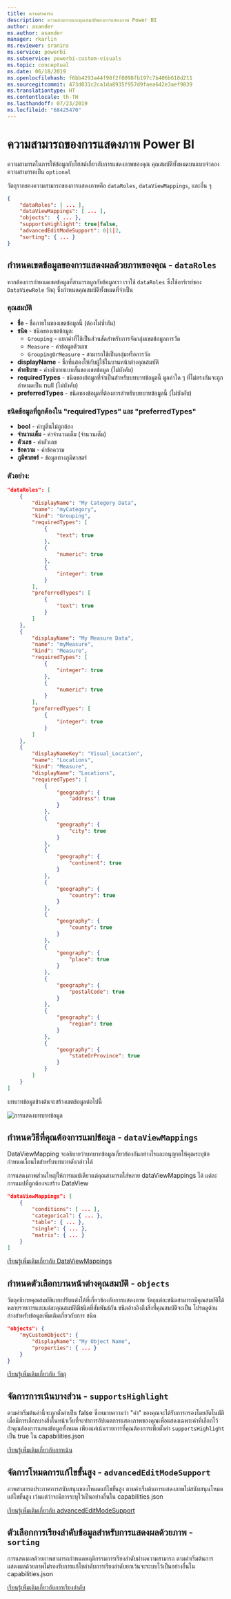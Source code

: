 ```yaml
---
title: ความสามารถ
description: ความสามารถและคุณสมบัติของการแสดงภาพ Power BI
author: asander
ms.author: asander
manager: rkarlin
ms.reviewer: sranins
ms.service: powerbi
ms.subservice: powerbi-custom-visuals
ms.topic: conceptual
ms.date: 06/18/2019
ms.openlocfilehash: f6bb4293a44f98f2f8098fb197c7b406b618d211
ms.sourcegitcommit: 473d031c2ca1da8935f957d9faea642e3aef9839
ms.translationtype: HT
ms.contentlocale: th-TH
ms.lasthandoff: 07/23/2019
ms.locfileid: "68425470"
---
```

# <a name="power-bi-visual-capabilities"></a>ความสามารถของการแสดงภาพ Power BI

ความสามารถในการให้ข้อมูลกับโฮสต์เกี่ยวกับการแสดงภาพของคุณ คุณสมบัติทั้งหมดบนแบบจำลองความสามารถเป็น `optional`

วัตถุรากของความสามารถของการแสดงภาพคือ `dataRoles`, `dataViewMappings`, และอื่น ๆ

```json
{
    "dataRoles": [ ... ],
    "dataViewMappings": [ ... ],
    "objects":  { ... },
    "supportsHighlight": true|false,
    "advancedEditModeSupport": 0|1|2,
    "sorting": { ... }
}

```

## <a name="define-the-data-fields-your-visual-expects---dataroles"></a>กำหนดเขตข้อมูลของการแสดงผลด้วยภาพของคุณ - `dataRoles`

หากต้องการกำหนดเขตข้อมูลที่สามารถผูกกับข้อมูลเรา เราใช้ `dataRoles` ซึ่งใช้อาร์เรย์ของ `DataViewRole` วัตถุ ซึ่งกำหนดคุณสมบัติทั้งหมดที่จำเป็น

### <a name="properties"></a>คุณสมบัติ

* **ชื่อ** - ชื่อภายในของเขตข้อมูลนี้ (ต้องไม่ซ้ำกัน)
* **ชนิด** - ชนิดของเขตข้อมูล:
    * `Grouping` - แยกค่าที่ใช้เป็นส่วนชัดสำหรับการจัดกลุ่มเขตข้อมูลการวัด
    * `Measure` - ค่าข้อมูลตัวเลข
    * `GroupingOrMeasure` - สามารถใช้เป็นกลุ่มหรือการวัด
* **displayName** - ชื่อที่แสดงให้กับผู้ใช้ในบานหน้าต่างคุณสมบัติ
* **คำอธิบาย** - คำอธิบายแบบสั้นของเขตข้อมูล (ไม่บังคับ)
* **requiredTypes** - ชนิดของข้อมูลที่จำเป็นสำหรับบทบาทข้อมูลนี้ มูลค่าใด ๆ ที่ไม่ตรงกันจะถูกกำหนดเป็น null (ไม่บังคับ)
* **preferredTypes** - ชนิดของข้อมูลที่ต้องการสำหรับบทบาทข้อมูลนี้ (ไม่บังคับ)

### <a name="valid-data-types-in-requiredtypes-and-preferredtypes"></a>ชนิดข้อมูลที่ถูกต้องใน "requiredTypes" และ "preferredTypes"

* **bool** - ค่าบูลีนไม่ถูกต้อง
* **จำนวนเต็ม** - ค่าจำนวนเต็ม (จำนวนเต็ม)
* **ตัวเลข** - ค่าตัวเลข
* **ข้อความ** - ค่าข้อความ
* **ภูมิศาสตร์** - ข้อมูลทางภูมิศาสตร์

### <a name="example"></a>ตัวอย่าง:

```json
"dataRoles": [
    {
        "displayName": "My Category Data",
        "name": "myCategory",
        "kind": "Grouping",
        "requiredTypes": [
            {
                "text": true
            },
            {
                "numeric": true
            },
            {
                "integer": true
            }
        ],
        "preferredTypes": [
            {
                "text": true
            }
        ]
    },
    {
        "displayName": "My Measure Data",
        "name": "myMeasure",
        "kind": "Measure",
        "requiredTypes": [
            {
                "integer": true
            },
            {
                "numeric": true
            }
        ],
        "preferredTypes": [
            {
                "integer": true
            }
        ]
    },
    {
        "displayNameKey": "Visual_Location",
        "name": "Locations",
        "kind": "Measure",
        "displayName": "Locations",
        "requiredTypes": [
            {
                "geography": {
                    "address": true
                }
            },
            {
                "geography": {
                    "city": true
                }
            },
            {
                "geography": {
                    "continent": true
                }
            },
            {
                "geography": {
                    "country": true
                }
            },
            {
                "geography": {
                    "county": true
                }
            },
            {
                "geography": {
                    "place": true
                }
            },
            {
                "geography": {
                    "postalCode": true
                }
            },
            {
                "geography": {
                    "region": true
                }
            },
            {
                "geography": {
                    "stateOrProvince": true
                }
            }
        ]
    }
]
```

บทบาทข้อมูลข้างต้นจะสร้างเขตข้อมูลต่อไปนี้

![การแสดงบทบาทข้อมูล](./media/data-role-display.png)

## <a name="define-how-you-want-the-data-mapped---dataviewmappings"></a>กำหนดวิธีที่คุณต้องการแมปข้อมูล - `dataViewMappings`

DataViewMapping จะอธิบายว่าบทบาทข้อมูลเกี่ยวข้องกันอย่างไรและอนุญาตให้คุณระบุข้อกำหนดเงื่อนไขสำหรับบทบาทดังกล่าวได้

การแสดงภาพส่วนใหญ่ให้การแมปเดียวแต่คุณสามารถใส่หลาย dataViewMappings ได้ แต่ละการแมปที่ถูกต้องจะสร้าง DataView 

```json
"dataViewMappings": [
    {
        "conditions": [ ... ],
        "categorical": { ... },
        "table": { ... },
        "single": { ... },
        "matrix": { ... }
    }
]
```

[เรียนรู้เพิ่มเติมเกี่ยวกับ DataViewMappings](dataview-mappings.md)

## <a name="define-property-pane-options---objects"></a>กำหนดตัวเลือกบานหน้าต่างคุณสมบัติ - `objects`

วัตถุอธิบายคุณสมบัติแบบปรับแต่งได้ที่เกี่ยวข้องกับการแสดงภาพ
วัตถุแต่ละชนิดสามารถมีคุณสมบัติได้หลายรายการและแต่ละคุณสมบัติมีชนิดที่สัมพันธ์กัน
ชนิดอ้างอิงถึงสิ่งที่คุณสมบัติจะเป็น โปรดดูด้านล่างสำหรับข้อมูลเพิ่มเติมเกี่ยวกับการ ชนิด

```json
"objects": {
    "myCustomObject": {
        "displayName": "My Object Name",
        "properties": { ... }
    }
}
```

[เรียนรู้เพิ่มเติมเกี่ยวกับ วัตถุ ](objects-properties.md)

## <a name="handle-partial-highlighting---supportshighlight"></a>จัดการการเน้นบางส่วน - `supportsHighlight`

ตามค่าเริ่มต้นค่านี้จะถูกตั้งค่าเป็น false ซึ่งหมายความว่า "ค่า" ของคุณจะได้รับการกรองโดยอัตโนมัติเมื่อมีการเลือกบางสิ่งในหน้าเว็บที่จะทำการอัปเดตการแสดงภาพของคุณเพื่อแสดงเฉพาะค่าที่เลือกไว้ ถ้าคุณต้องการแสดงข้อมูลทั้งหมด เพียงแค่เน้นรายการที่คุณต้องการเพื่อตั้งค่า `supportsHighlight` เป็น true ใน capabilities.json

[เรียนรู้เพิ่มเติมเกี่ยวกับการเน้น](highlight.md)

## <a name="handle-advanced-edit-mode---advancededitmodesupport"></a>จัดการโหมดการแก้ไขขั้นสูง - `advancedEditModeSupport`

ภาพสามารถประกาศการสนับสนุนของโหมดแก้ไขขั้นสูง
ตามค่าเริ่มต้นการแสดงภาพไม่สนับสนุนโหมดแก้ไขขั้นสูง เว้นแต่ว่าจะมีการระบุไว้เป็นอย่างอื่นใน capabilities json

[เรียนรู้เพิ่มเติมเกี่ยวกับ advancedEditModeSupport](advanced-edit-mode.md)

## <a name="data-sorting-options-for-visual---sorting"></a>ตัวเลือกการเรียงลำดับข้อมูลสำหรับการแสดงผลด้วยภาพ - `sorting`

การแสดงผลด้วยภาพสามารถกำหนดพฤติกรรมการเรียงลำดับผ่านความสามารถ
ตามค่าเริ่มต้นการแสดงผลด้วยภาพไม่รองรับการแก้ไขลำดับการเรียงลำดับยกเว้นจะระบบไว้เป็นอย่างอื่นใน capabilities.json

[เรียนรู้เพิ่มเติมเกี่ยวกับการเรียงลำดับ](sort-options.md)
